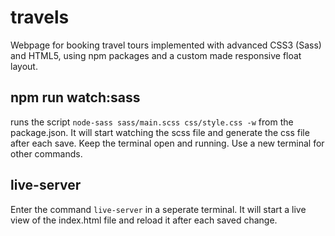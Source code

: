 # travels

Webpage for booking travel tours implemented with advanced CSS3 (Sass) and HTML5, using npm packages and a custom made responsive float layout.

## npm run watch:sass
runs the script
```node-sass sass/main.scss css/style.css -w```
from the package.json. It will start watching the scss file and generate the css file after each save. Keep the terminal open and running. Use a new terminal for other commands.

## live-server

Enter the command ```live-server``` in a seperate terminal. It will start a live view of the index.html file and reload it after each saved change.
